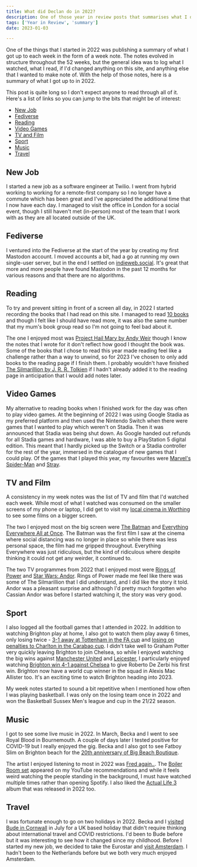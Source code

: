 ```yaml
---
title: What did Declan do in 2022?
description: One of those year in review posts that summarises what I did in 2022.
tags: ['Year in Review', 'summary']
date: 2023-01-03

---
```


One of the things that I started in 2022 was publishing a summary of what I got up to each week in the form of a week note. The notes evolved in structure throughout the 52 weeks, but the general idea was to log what I watched, what I read, if I'd changed anything on this site, and anything else that I wanted to make note of. With the help of those notes, here is a summary of what I got up to in 2022.

This post is quite long so I don't expect anyone to read through all of it. Here's a list of links so you can jump to the bits that might be of interest:

- [New Job](#newJob)
- [Fediverse](#fediverse)
- [Reading](#reading)
- [Video Games](#gaming)
- [TV and Film](#tv-and-film)
- [Sport](#sport)
- [Music](#music)
- [Travel](#travel)

<h2 *id*="newJob">New Job</h2>

I started a new job as a software engineer at Twilio. I went from hybrid working to working for a remote-first company so I no longer have a commute which has been great and I've appreciated the additional time that I now have each day. I managed to visit the office in London for a social event, though I still haven't met (in-person) most of the team that I work with as they are all located outside of the UK. 

<h2 *id*="fediverse">Fediverse</h2>

I ventured into the Fediverse at the start of the year by creating my first Mastodon account. I moved accounts a bit, had a go at running my own single-user server, but in the end I settled on [indieweb.social](https://indieweb.social/about). It's great that more and more people have found Mastodon in the past 12 months for various reasons and that there are no algorithms.

<h2 *id*="reading">Reading</h2>

To try and prevent sitting in front of a screen all day, in 2022 I started recording the books that I had read on this site. I managed to read [10 books](/reading/#2022) and though I felt like I should have read more, it was also the same number that my mum's book group read so I'm not going to feel bad about it. 

The one I enjoyed most was [Project Hail Mary by Andy Weir](/reading/9781529100617/) though I know the notes that I wrote for it don't reflect how good I thought the book was. Some of the books that I chose to read this year made reading feel like a challenge rather than a way to unwind, so for 2023 I've chosen to only add books to the reading page if I finish them. I probably wouldn't have finished [The Silmarillion by J. R. R. Tolkien](/reading/9780544338012/) if I hadn't already added it to the reading page in anticipation that I would add notes later.

<h2 *id*="gaming">Video Games</h2>

My alternative to reading books when I finished work for the day was often to play video games. At the beginning of 2022 I was using Google Stadia as my preferred platform and then used the Nintendo Switch when there were games that I wanted to play which weren't on Stadia. Then it was announced that Stadia was being shut down. As Google handed out refunds for all Stadia games and hardware, I was able to buy a PlayStation 5 digital edition. This meant that I hardly picked up the Switch or a Stadia controller for the rest of the year, immersed in the catalogue of new games that I could play. Of the games that I played this year, my favourites were [Marvel's Spider-Man](https://store.playstation.com/en-gb/product/EP9000-CUSA11995_00-MARVELSSPIDERMAN) and [Stray](https://store.playstation.com/en-gb/product/EP2333-PPSA02101_00-STRAYSIEE0000000).

<h2 *id*="tvAndFilm">TV and Film</h2>

A consistency in my week notes was the list of TV and film that I'd watched each week. While most of what I watched was consumed on the smaller screens of my phone or laptop, I did get to visit my [local cinema in Worthing](https://domecinema.co.uk/DomeCinema.dll/Home) to see some films on a bigger screen. 

The two I enjoyed most on the big screen were [The Batman](https://www.themoviedb.org/movie/414906-the-batman) and [Everything Everywhere All at Once](https://www.themoviedb.org/movie/545611-everything-everywhere-all-at-once). The Batman was the first film I saw at the cinema where social distancing was no longer in place so while there was less personal space, the film had me gripped throughout. Everything Everywhere was just ridiculous, but the kind of ridiculous where despite thinking it could not get any weirder, it continued to. 

The two TV programmes from 2022 that I enjoyed most were [Rings of Power](https://www.themoviedb.org/tv/84773-the-lord-of-the-rings-the-rings-of-power) and [Star Wars: Andor](https://www.themoviedb.org/tv/83867-star-wars-andor?language=en-GB). Rings of Power made me feel like there was some of The Silmarillion that I did understand, and I did like the story it told. Andor was a pleasant surprise and although I'd pretty much forgotten who Cassian Andor was before I started watching it, the story was very good.

<h2 *id*="sport">Sport</h2>

I also logged all the football games that I attended in 2022. In addition to watching Brighton play at home, I also got to watch them play away 6 times, only losing twice -  [3-1 away at Tottenham in the FA cup](https://www.brightonandhovealbion.com/news/2472917/fa-cup-journey-over-after-defeat-at-spurs) and [losing on penalties to Charlton in the Carabao cup](https://www.brightonandhovealbion.com/news/2990544/albion-pay-the-penalty-as-they-exit-carabao-cup/). I didn't take well to Graham Potter very quickly leaving Brighton to join Chelsea, so while I enjoyed watching the big wins against [Manchester United](https://www.brightonandhovealbion.com/news/2607677/albion-thrash-united-on-an-amex-occasion-to-remember) and [Leicester](https://www.brightonandhovealbion.com/news/2780412/brilliant-albion-hit-five-past-leicester-in-amex-thriller), I particularly enjoyed watching [Brighton win 4-1 against Chelsea](https://www.brightonandhovealbion.com/news/2880820/albion-four-midable-as-de-zerbi-celebrates-first-win) to give Roberto De Zerbi his first win. Brighton now have a world cup winner in the squad in Alexis Mac Allister too. It's an exciting time to watch Brighton heading into 2023.

My week notes started to sound a bit repetitive when I mentioned how often I was playing basketball. I was only on the losing team once in 2022 and won the Basketball Sussex Men's league and cup in the 21/22 season.

<h2 *id*="music">Music</h2>

I got to see some live music in 2022. In March, Becka and I went to see Royal Blood in Bournemouth. A couple of days later I tested positive for COVID-19 but I really enjoyed the gig. Becka and I also got to see Fatboy Slim on Brighton beach for the [20th anniversary of Big Beach Boutique](https://www.fatboyslim.net/2022/03/24/big-beach-boutique-20th-anniversary/).  

The artist I enjoyed listening to most in 2022 was [Fred again..](https://open.spotify.com/artist/4oLeXFyACqeem2VImYeBFe?si=Jhi_hMcURpaG73UgQjc-5Q). The [Boiler Room set](https://boilerroom.tv/recording/fred-again-1) appeared on my YouTube recommendations and while it feels weird watching the people standing in the background, I must have watched multiple times rather than opening Spotify. I also liked the [Actual Life 3](https://open.spotify.com/album/4O0noIPlmEkVFvyj7TOKpA?si=K7vwNBD3SOKLEmEgDprrig) album that was released in 2022 too.

<h2 *id*="travel">Travel</h2>

I was fortunate enough to go on two holidays in 2022. Becka and I [visited Bude in Cornwall](/week-notes/2022/week27/) in July for a UK based holiday that didn't require thinking about international travel and COVID restrictions. I'd been to Bude before but it was interesting to see how it changed since my childhood. Before I started my new job, we decided to take the Eurostar and [visit Amsterdam](/week-notes/2022/week38/). I hadn't been to the Netherlands before but we both very much enjoyed Amsterdam.

 
